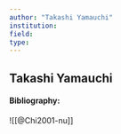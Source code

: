 ```yaml
---
author: "Takashi Yamauchi"
institution:
field:
type:
---
```


## Takashi Yamauchi
#### Bibliography:

![[@Chi2001-nu]]